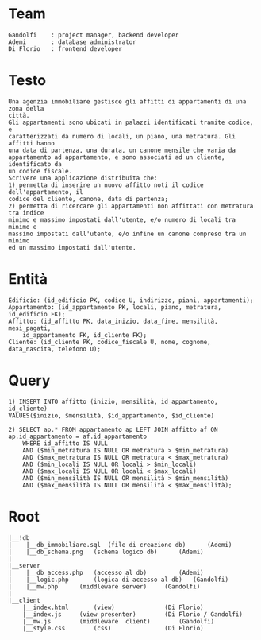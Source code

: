 # Team
	Gandolfi	: project manager, backend developer
	Ademi		: database administrator
	Di Florio	: frontend developer

# Testo
	Una agenzia immobiliare gestisce gli affitti di appartamenti di una zona della
	città.
	Gli appartamenti sono ubicati in palazzi identificati tramite codice, e
	caratterizzati da numero di locali, un piano, una metratura. Gli affitti hanno
	una data di partenza, una durata, un canone mensile che varia da
	appartamento ad appartamento, e sono associati ad un cliente, identificato da
	un codice fiscale.
	Scrivere una applicazione distribuita che:
	1) permetta di inserire un nuovo affitto noti il codice dell'appartamento, il
	codice del cliente, canone, data di partenza;
	2) permetta di ricercare gli appartamenti non affittati con metratura tra indice
	minimo e massimo impostati dall'utente, e/o numero di locali tra minimo e
	massimo impostati dall'utente, e/o infine un canone compreso tra un minimo
	ed un massimo impostati dall'utente.

# Entità
	Edificio: (id_edificio PK, codice U, indirizzo, piani, appartamenti);
	Appartamento: (id_appartamento PK, locali, piano, metratura, id_edificio FK);
	Affitto: (id_affitto PK, data_inizio, data_fine, mensilità, mesi_pagati,
		id_appartamento FK, id_cliente FK);
	Cliente: (id_cliente PK, codice_fiscale U, nome, cognome, data_nascita, telefono U);

# Query
	1) INSERT INTO affitto (inizio, mensilità, id_appartamento, id_cliente)
	VALUES($inizio, $mensilità, $id_appartamento, $id_cliente)

	2) SELECT ap.* FROM appartamento ap LEFT JOIN affitto af ON ap.id_appartamento = af.id_appartamento
		WHERE id_affitto IS NULL
		AND ($min_metratura IS NULL OR metratura > $min_metratura)
		AND ($max_metratura IS NULL OR metratura < $max_metratura)
		AND ($min_locali IS NULL OR locali > $min_locali)
		AND ($max_locali IS NULL OR locali < $max_locali)
		AND ($min_mensilità IS NULL OR mensilità > $min_mensilità)
		AND ($max_mensilità IS NULL OR mensilità < $max_mensilità);

# Root
	|__!db
	|	 |__db_immobiliare.sql	(file di creazione db)		(Ademi)
	|	 |__db_schema.png	(schema logico db)		(Ademi)
	|
	|__server
	|	 |__db_access.php	(accesso al db)			(Ademi)
	|	 |__logic.php		(logica di accesso al db)	(Gandolfi)
	|	 |__mw.php		(middleware server)		(Gandolfi)
	|
	|__client
		|__index.html		(view)				(Di Florio)
		|__index.js		(view presenter)		(Di Florio / Gandolfi)
		|__mw.js		(middleware  client)		(Gandolfi)
		|__style.css		(css)				(Di Florio)
